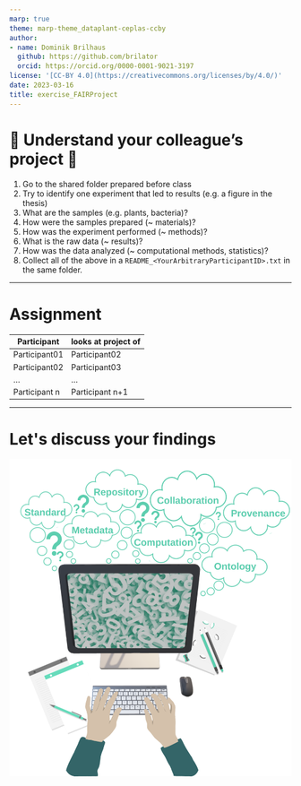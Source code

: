 ```yaml
---
marp: true
theme: marp-theme_dataplant-ceplas-ccby
author:
- name: Dominik Brilhaus
  github: https://github.com/brilator
  orcid: https://orcid.org/0000-0001-9021-3197
license: '[CC-BY 4.0](https://creativecommons.org/licenses/by/4.0/)'
date: 2023-03-16
title: exercise_FAIRProject
---
```


# :pencil: Understand your colleague’s project :pencil:

1. Go to the shared folder prepared before class
1. Try to identify one experiment that led to results (e.g. a figure in the thesis)
1. What are the samples (e.g. plants, bacteria)?
1. How were the samples prepared (~ materials)?  
1. How was the experiment performed (~ methods)?
1. What is the raw data (~ results)?
1. How was the data analyzed (~ computational methods, statistics)?  
1. Collect all of the above in a `README_<YourArbitraryParticipantID>.txt` in the same folder.

---

# Assignment

Participant | looks at project of
--- | ---
Participant01 | Participant02
Participant02 | Participant03
… | …
Participant n | Participant n+1

---

# Let's discuss your findings

![bg right:40% w:500](./../../../public/images-tm/user-challenges-002.svg)

